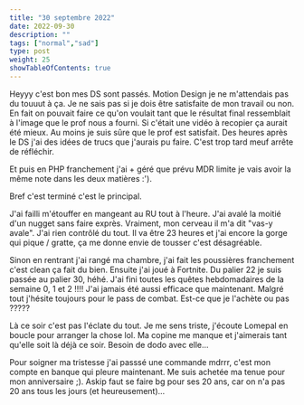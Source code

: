 ```yaml
---
title: "30 septembre 2022"
date: 2022-09-30
description: ""
tags: ["normal","sad"]
type: post
weight: 25
showTableOfContents: true
---
```


Heyyy c'est bon mes DS sont passés. Motion Design je ne m'attendais pas du touuut à ça. Je ne sais pas si je dois être satisfaite de mon travail ou non. En fait on pouvait faire ce qu'on voulait tant que le résultat final ressemblait à l'image que le prof nous a fourni. Si c'était une vidéo à recopier ça aurait été mieux. Au moins je suis sûre que le prof est satisfait. Des heures après le DS j'ai des idées de trucs que j'aurais pu faire. C'est trop tard meuf arrête de réfléchir.

Et puis en PHP franchement j'ai + géré que prévu MDR limite je vais avoir la même note dans les deux matières :').

Bref c'est terminé c'est le principal.

J'ai failli m'étouffer en mangeant au RU tout à l'heure. J'ai avalé la moitié d'un nugget sans faire exprès. Vraiment, mon cerveau il m'a dit "vas-y avale". J'ai rien contrôlé du tout. Il va être 23 heures et j'ai encore la gorge qui pique / gratte, ça me donne envie de tousser c'est désagréable.

Sinon en rentrant j'ai rangé ma chambre, j'ai fait les poussières franchement c'est clean ça fait du bien. Ensuite j'ai joué à Fortnite. Du palier 22 je suis passée au palier 30, héhé. J'ai fini toutes les quêtes hebdomadaires de la semaine 0, 1 et 2 !!!! J'ai jamais été aussi efficace que maintenant. Malgré tout j'hésite toujours pour le pass de combat. Est-ce que je l'achète ou pas ?????

Là ce soir c'est pas l'éclate du tout. Je me sens triste, j'écoute Lomepal en boucle pour arranger la chose lol. Ma copine me manque et j'aimerais tant qu'elle soit là déjà ce soir. Besoin de dodo avec elle...

Pour soigner ma tristesse j'ai passsé une commande mdrrr, c'est mon compte en banque qui pleure maintenant. Me suis achetée ma tenue pour mon anniversaire ;). Askip faut se faire bg pour ses 20 ans, car on n'a pas 20 ans tous les jours (et heureusement)...